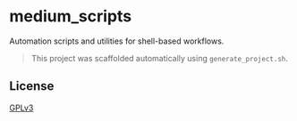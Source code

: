 # medium_scripts

Automation scripts and utilities for shell-based workflows.

> This project was scaffolded automatically using `generate_project.sh`.

## License

[GPLv3](LICENSE)
